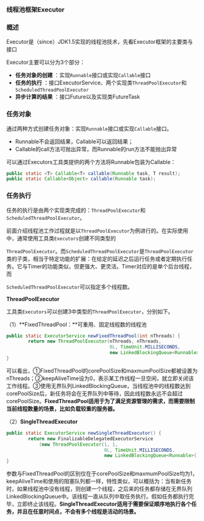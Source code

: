 ### 线程池框架Executor

### 概述

Executor是（since）JDK1.5实现的线程池技术，先看Executor框架的主要类与接口



Executor主要可以分为3个部分：

* **任务对象的创建**
  ：实现`Runnable`接口或实现`Callable`接口
* **任务的执行**
  ：接口ExecutorService、两个实现类`ThreadPoolExecutor`和`ScheduledThreadPoolExecutor`
* **异步计算的结果**
  ：接口Future以及实现类FutureTask

### 任务对象

通过两种方式创建任务对象：实现`Runnable`接口或实现`Callable`接口。

* Runnable不会返回结果，Callable可以返回结果；
* Callable的call方法可抛出异常，而Runnable的run方法不能抛出异常

可以通过Executors工具类提供的两个方法将Runnable包装为Callable：

```java
public static <T> Callable<T> callable(Runnable task, T result);
public static Callable<Object> callable(Runnable task);
```

### 任务执行

任务的执行是由两个实现类完成的：`ThreadPoolExecutor`和`ScheduledThreadPoolExecutor`。

前面介绍线程池工作过程就是以`ThreadPoolExecutor`为例进行的。在实际使用中，通常使用工具类`Executors`创建不同类型的

`ThreadPoolExecutor`。而`ScheduledThreadPoolExecutor`是`ThreadPoolExecutor`类的子类，相当于特定功能的扩展：在给定的延迟之后运行任务或者定期执行任务。它与Timer的功能类似，但更强大、更灵活。Timer对应的是单个后台线程，而

`ScheduledThreadPoolExecutor`可以指定多个线程数。

**ThreadPoolExecutor**

工具类`Executors`可以创建3中类型的`ThreadPoolExecutor`，分别如下。

（1）**FixedThreadPool：**可重用、固定线程数的线程池

```java
public static ExecutorService newFixedThreadPool(int nThreads) {
        return new ThreadPoolExecutor(nThreads, nThreads,
                                      0L, TimeUnit.MILLISECONDS,
                                      new LinkedBlockingQueue<Runnable>());
}
```

可以看出，①FixedThreadPool的corePoolSize和maxmumPoolSize都被设置为nThreads；②keepAliveTime设为0，表示某工作线程一旦空闲，就立即关闭该工作线程。③使用无界队列LinkedBlockingQueue，当线程池中的线程数达到corePoolSize后，新任务将会在无界队列中等待，因此线程数永远不会超过corePoolSize。**FixedThreadPool适用于为了满足资源管理的需求，而需要限制当前线程数量的场景，比如负载较重的服务器。**

（2）**SingleThreadExecutor**

```java
public static ExecutorService newSingleThreadExecutor() {
        return new FinalizableDelegatedExecutorService
            (new ThreadPoolExecutor(1, 1,
                                    0L, TimeUnit.MILLISECONDS,
                                    new LinkedBlockingQueue<Runnable>()));
}
```

参数与FixedThreadPool的区别仅在于corePoolSize和maxmumPoolSize均为1，keepAliveTime和使用的阻塞队列都一样，特性类似，可以概括为：当有新任务时，如果线程池中没有线程，则创建一个线程，之后来的任务都存储在无界队列LinkedBlockingQueue中。该线程一直从队列中取任务执行。假如任务都执行完毕，立即终止该线程。**SingleThreadExecutor适用于需要保证顺序地执行各个任务，并且在任意时间点，不会有多个线程是活动的场景。**



















  









